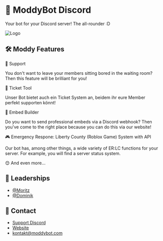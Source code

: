 # 🤖 ModdyBot Discord

Your bot for your Discord server! The all-rounder :D

![Logo](https://media.discordapp.net/attachments/1091767842552172666/1245726923796123698/aa88469f5e8ef7eddb0179d9819df6fd.png?ex=6659cd1b&is=66587b9b&hm=5b12f9bb20f46e46bd4ab7b2b187b198374bdb4e20c2cc1e5ae3b5b92fd042a7&=&format=webp&quality=lossless)


## 🛠️ Moddy Features

🎤 Support

You don't want to leave your members sitting bored in the waiting room? Then this feature will be brilliant for you!

🎫 Ticket Tool

Unser Bot bietet auch ein Ticket System an, beidem ihr eure Member perfekt supporten könnt!

🧾 Embed Builder

Do you want to send professional embeds via a Discord webhook? Then you've come to the right place because you can do this via our website!

🎮 Emergency Respone: Liberty County (Roblox Game) System with API

Our bot has, among other things, a wide variety of ER:LC functions for your server. For example, you will find a server status system.



😊 And even more...

## 👥 Leaderships

- [@Moritz](https://www.github.com/moritz1dev)
- [@Dominik](https://www.github.com/domezocktgames1 )

## 🧾 Contact

- [Support Discord](https://discord.gg/jDFsqvZ2my)
- [Website](https://moddybot.com)
- [kontakt@moddybot.com](https://mailto:kontakt@moddybot.com)
